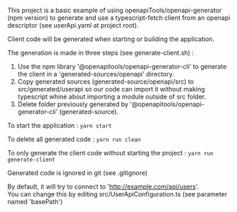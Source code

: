 This project is a basic example of using openapiTools/openapi-generator (npm version) to generate and use a typescript-fetch client from an openapi descriptor (see userApi.yaml at project root).

Client code will be generated when starting or building the application.

The generation is made in three steps (see generate-client.sh) :
1. Use the npm library '@openapitools/openapi-generator-cli' to generate the client in a 'generated-sources/openapi' directory.
2. Copy generated sources (generated-source/openapi/src) to src/generated/userapi so our code can import it without making typescript whine about importing a module outside of src folder.
3. Delete folder previously generated by '@openapitools/openapi-generator-cli' (generated-source).

To start the application : 
`yarn start`

To delete all generated code : 
`yarn run clean`

To only generate the client code without starting the project : 
`yarn run generate-client`

Generated code is ignored in git (see .gitignore)

By default, it will try to connect to 'http://example.com/api/users'.  
You can change this by editing src/UserApiConfiguration.ts (see parameter named 'basePath')
